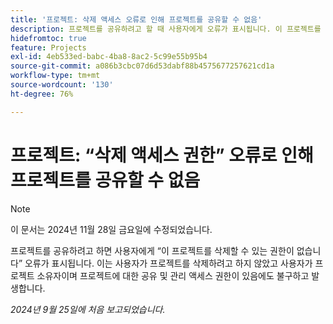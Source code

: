 ```yaml
---
title: '프로젝트: 삭제 액세스 오류로 인해 프로젝트를 공유할 수 없음'
description: 프로젝트를 공유하려고 할 때 사용자에게 오류가 표시됩니다. 이 프로젝트를 삭제할 권한이 없습니다. 이는 사용자가 프로젝트를 삭제하려고 하지 않았고 사용자가 프로젝트 소유자이며 프로젝트에 대한 공유 및 관리 액세스 권한이 있음에도 불구하고 발생합니다.
hidefromtoc: true
feature: Projects
exl-id: 4eb533ed-babc-4ba8-8ac2-5c99e55b95b4
source-git-commit: a086b3cbc07d6d53dabf88b4575677257621cd1a
workflow-type: tm+mt
source-wordcount: '130'
ht-degree: 76%

---
```


# 프로젝트: “삭제 액세스 권한” 오류로 인해 프로젝트를 공유할 수 없음

>[!NOTE]
>
>이 문서는 2024년 11월 28일 금요일에 수정되었습니다.

프로젝트를 공유하려고 하면 사용자에게 “이 프로젝트를 삭제할 수 있는 권한이 없습니다” 오류가 표시됩니다. 이는 사용자가 프로젝트를 삭제하려고 하지 않았고 사용자가 프로젝트 소유자이며 프로젝트에 대한 공유 및 관리 액세스 권한이 있음에도 불구하고 발생합니다.

_2024년 9월 25일에 처음 보고되었습니다._

